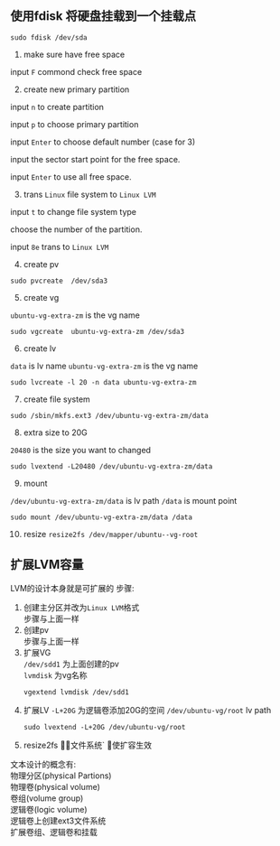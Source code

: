 ## 使用fdisk 将硬盘挂载到一个挂载点

```
sudo fdisk /dev/sda
```

1. make sure have free space

input `F` commond check free space

2. create new primary partition

input `n` to create partition

input `p` to choose primary partition

input `Enter` to choose default number (case for 3)

input the sector start point for the free space.

input `Enter` to use all free space.

3. trans `Linux` file system to `Linux LVM`

input `t` to change file system type

choose the number of the partition.

input `8e` trans to `Linux LVM`

4. create pv

```
sudo pvcreate  /dev/sda3
```

5. create vg

`ubuntu-vg-extra-zm` is the vg name
```
sudo vgcreate  ubuntu-vg-extra-zm /dev/sda3
```

6. create lv

`data` is lv name
`ubuntu-vg-extra-zm` is the vg name

```
sudo lvcreate -l 20 -n data ubuntu-vg-extra-zm
```

7. create file system
```
sudo /sbin/mkfs.ext3 /dev/ubuntu-vg-extra-zm/data
```

8. extra size to 20G

`20480` is the size you want to changed
```
sudo lvextend -L20480 /dev/ubuntu-vg-extra-zm/data
```

9. mount 

`/dev/ubuntu-vg-extra-zm/data` is lv path
`/data` is mount point

```
sudo mount /dev/ubuntu-vg-extra-zm/data /data
```


10. resize
`resize2fs /dev/mapper/ubuntu--vg-root`



## 扩展LVM容量

LVM的设计本身就是可扩展的
步骤:
1. 创建主分区并改为`Linux LVM`格式  
    步骤与上面一样
2. 创建pv  
    步骤与上面一样
3. 扩展VG  
    `/dev/sdd1` 为上面创建的pv  
    `lvmdisk` 为vg名称
    ```
    vgextend lvmdisk /dev/sdd1 
    ```
4. 扩展LV
    `-L+20G` 为逻辑卷添加20G的空间
    `/dev/ubuntu-vg/root` lv path
    ```
    sudo lvextend -L+20G /dev/ubuntu-vg/root
    ```
5.  resize2fs ｀文件系统` 使扩容生效


文本设计的概念有:  
物理分区(physical Partions)  
物理卷(physical volume)  
卷组(volume group)  
逻辑卷(logic volume)  
逻辑卷上创建ext3文件系统  
扩展卷组、逻辑卷和挂载  



